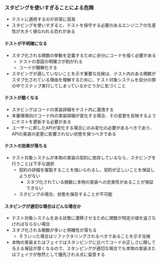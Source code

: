 ### スタビングを使いすぎることによる危険

- テストに適用するのが非常に容易
- スタビングを使いすぎると、テストを保守する必要のあるエンジニアの生産性が大きく損なわれる恐れがある

#### テストが不明確になる

- スタブ化される関数の挙動を定義するために余分にコードを描く必要がある
	- テストの意図の明確さが削がれる
	- コードが難解化する
- スタビングが適していないことを示す重要な兆候は、テスト内のある関数がスタブ化されている理由を理解するために、テスト対象システムを自分の頭の中でステップ実行してしまっているかどうかに気づくこと

#### テストが脆くなる

- スタビングはコードの実装詳細をテスト内に漏洩する
- 本番環境向けコード内の実装詳細が変化する場合、その変更を反映するようにテストを更新する必要がある
- ユーザーに即したAPIが変化する場合にのみ変化の必要があるべきであり、APIの実装の変更に影響されない状態を保つべきである

#### テストの効果が落ちる

- テスト対象システムが本物の実装の契約に依存しているなら、スタビングを行うことは下手な選択
	- 契約の詳細を複製することを強いられるし、契約が正しいことを保証しようがない
		- スタブ化されている関数に本物の実装への忠実性があることが保証できない
	- スタビングの場合、状態を保存することが不可能

#### スタビングが適切な場合はどんな場合か

- テスト対象システムをある状態に遷移させるために関数が特定の値を返さなければならない場合
- スタブ化される関数が多いと明確性が落ちる
	- そういった場合はリファクタリングされるべきであることを示す兆候
- 本物の実装またはフェイクはスタンピングに比べてコードの正しさに関して与える保証が厚くなるので、スタンピングが適切な場合でも本物の実装またはフェイクが依然として優先される点に留意する
